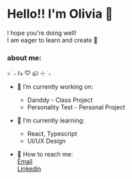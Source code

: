 # Hello!! I'm Olivia 🍵
  I hope you're doing well!  
  I am eager to learn and create 🌸
### about me:
⊹ ࣪ ˖ ꒰ঌ ♡ ໒꒱ ⊹ ࣪ ˖
- 🌿 I’m currently working on:  
   * Danddy - Class Project  
   * Personality Test - Personal Project
  
- 🌱 I’m currently learning:  
   * React, Typescript
   * UI/UX Design
  
- 💌 How to reach me:  
  [Email](OLaurel113@gmail.com)   
  [Linkedin](https://www.linkedin.com/in/olivialaurel/)


  
